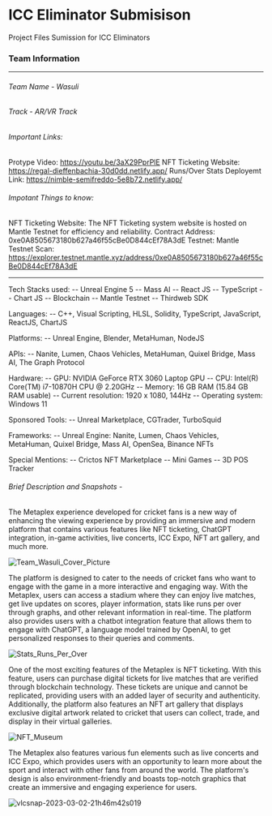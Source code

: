 # ICC Eliminator Submisison

Project Files Sumission for ICC Eliminators

### Team Information

---

###### Team Name - Wasuli

###### Track - AR/VR Track

###### Important Links:

Protype Video: https://youtu.be/3aX29PprPlE
NFT Ticketing Website: https://regal-dieffenbachia-30d0dd.netlify.app/
Runs/Over Stats Deployemt Link: https://nimble-semifreddo-5e8b72.netlify.app/

###### Impotant Things to know:

NFT Ticketing Website:
The NFT Ticketing system website is hosted on Mantle Testnet for efficiency and reliability.
Contract Address: 0xe0A8505673180b627a46f55cBe0D844cEf78A3dE
Testnet: Mantle
Testnet Scan: https://explorer.testnet.mantle.xyz/address/0xe0A8505673180b627a46f55cBe0D844cEf78A3dE

---

Tech Stacks used:
-- Unreal Engine 5
-- Mass AI
-- React JS
-- TypeScript
-- Chart JS
-- Blockchain
-- Mantle Testnet
-- Thirdweb SDK

Languages:
-- C++, Visual Scripting, HLSL, Solidity, TypeScript, JavaScript, ReactJS, ChartJS

Platforms:
-- Unreal Engine, Blender, MetaHuman, NodeJS

APIs:
-- Nanite, Lumen, Chaos Vehicles, MetaHuman, Quixel Bridge, Mass AI, The Graph Protocol

Hardware:
-- GPU: NVIDIA GeForce RTX 3060 Laptop GPU
-- CPU: Intel(R) Core(TM) i7-10870H CPU @ 2.20GHz
-- Memory: 16 GB RAM (15.84 GB RAM usable)
-- Current resolution: 1920 x 1080, 144Hz
-- Operating system: Windows 11

Sponsored Tools:
-- Unreal Marketplace, CGTrader, TurboSquid

Frameworks:
-- Unreal Engine: Nanite, Lumen, Chaos Vehicles, MetaHuman, Quixel Bridge, Mass AI, OpenSea, Binance NFTs

Special Mentions:
-- Crictos NFT Marketplace
-- Mini Games
-- 3D POS Tracker

###### Brief Description and Snapshots -

The Metaplex experience developed for cricket fans is a new way of enhancing the viewing experience by providing an immersive and modern platform that contains various features like NFT ticketing, ChatGPT integration, in-game activities, live concerts, ICC Expo, NFT art gallery, and much more.

![Team_Wasuli_Cover_Picture](https://user-images.githubusercontent.com/64951792/222491980-b1a16fe1-3755-44f2-92b9-a8e86f02fa3a.png)

The platform is designed to cater to the needs of cricket fans who want to engage with the game in a more interactive and engaging way. With the Metaplex, users can access a stadium where they can enjoy live matches, get live updates on scores, player information, stats like runs per over through graphs, and other relevant information in real-time. The platform also provides users with a chatbot integration feature that allows them to engage with ChatGPT, a language model trained by OpenAI, to get personalized responses to their queries and comments.

![Stats_Runs_Per_Over](https://user-images.githubusercontent.com/64951792/222493209-fe1131eb-2395-4ace-a445-6d7b05aa60de.png)

One of the most exciting features of the Metaplex is NFT ticketing. With this feature, users can purchase digital tickets for live matches that are verified through blockchain technology. These tickets are unique and cannot be replicated, providing users with an added layer of security and authenticity. Additionally, the platform also features an NFT art gallery that displays exclusive digital artwork related to cricket that users can collect, trade, and display in their virtual galleries.

![NFT_Museum](https://user-images.githubusercontent.com/64951792/222492283-22f3823e-472f-45b5-ab99-8d363ef4e7d2.png)

The Metaplex also features various fun elements such as live concerts and ICC Expo, which provides users with an opportunity to learn more about the sport and interact with other fans from around the world. The platform's design is also environment-friendly and boasts top-notch graphics that create an immersive and engaging experience for users.

![vlcsnap-2023-03-02-21h46m42s019](https://user-images.githubusercontent.com/64951792/222498178-482f1f49-a747-43b2-8db0-1c0ec44e7f90.png)
